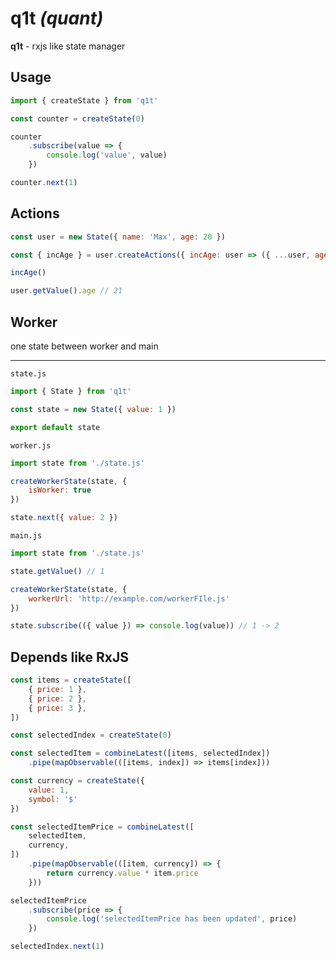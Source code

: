 # **q1t** *(quant)*


**q1t** - rxjs like state manager

## Usage


```javascript
import { createState } from 'q1t'

const counter = createState(0)

counter
	.subscribe(value => {
		console.log('value', value)
	})

counter.next(1)
```
## Actions
```javascript
const user = new State({ name: 'Max', age: 20 })

const { incAge } = user.createActions({ incAge: user => ({ ...user, age: user.age + 1 }) })

incAge()

user.getValue().age // 21
```

## Worker
one state between worker and main
___

`state.js`
```javascript
import { State } from 'q1t'

const state = new State({ value: 1 })

export default state
```
`worker.js`
```javascript
import state from './state.js'

createWorkerState(state, {
	isWorker: true
})

state.next({ value: 2 })
```

`main.js`
```javascript
import state from './state.js'

state.getValue() // 1

createWorkerState(state, {
    workerUrl: 'http://example.com/workerFIle.js'
})

state.subscribe(({ value }) => console.log(value)) // 1 -> 2
```

## Depends like RxJS

```javascript
const items = createState([
	{ price: 1 },
	{ price: 2 },
	{ price: 3 },
])

const selectedIndex = createState(0)

const selectedItem = combineLatest([items, selectedIndex])
	.pipe(mapObservable(([items, index]) => items[index]))

const currency = createState({
	value: 1,
	symbol: '$'
})

const selectedItemPrice = combineLatest([
	selectedItem,
	currency,
])
	.pipe(mapObservable(([item, currency]) => {
		return currency.value * item.price
	}))

selectedItemPrice
	.subscribe(price => {
		console.log('selectedItemPrice has been updated', price)
	})

selectedIndex.next(1)
```

